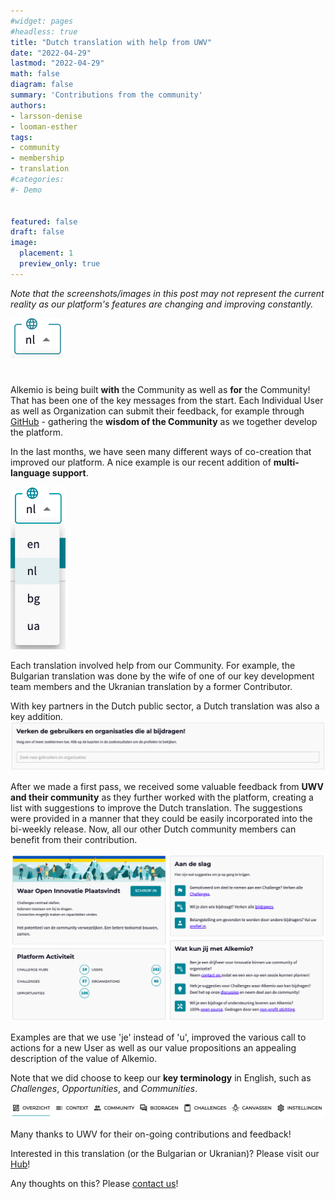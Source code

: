 ```yaml
---
#widget: pages
#headless: true
title: "Dutch translation with help from UWV"
date: "2022-04-29"
lastmod: "2022-04-29"
math: false
diagram: false
summary: 'Contributions from the community'
authors:
- larsson-denise
- looman-esther
tags:
- community
- membership
- translation
#categories:
#- Demo


featured: false
draft: false
image: 
  placement: 1
  preview_only: true
---
```


*Note that the screenshots/images in this post may not represent the current reality as our platform's features are changing and improving constantly.*

![](./header.png)
# 
Alkemio is being built **with** the Community as well as **for** the Community! That has been one of the key messages from the start. Each Individual User as well as Organization can submit their feedback, for example through [GitHub](https://github.com/alkem-io/alkemio/discussions) - gathering the **wisdom of the Community** as we together develop the platform. 

In the last months, we have seen many different ways of co-creation that improved our platform. A nice example is our recent addition of **multi-language support**. 

![](./languages.png) 

Each translation involved help from our Community. For example, the Bulgarian translation was done by the wife of one of our key development team members and the Ukranian translation by a former Contributor.

With key partners in the Dutch public sector, a Dutch translation was also a key addition.
![](./example.png)

 After we made a first pass, we received some valuable feedback from **UWV and their community** as they further worked with the platform, creating a list with suggestions to improve the Dutch translation. The suggestions were provided in a manner that they could be easily incorporated into the bi-weekly release. Now, all our other Dutch community members can benefit from their contribution. 

![](./overzicht.png)

Examples are that we use 'je' instead of 'u', improved the various call to actions for a new User as well as our value propositions  an appealing description of the value of Alkemio. 

Note that we did choose to keep our **key terminology** in English, such as *Challenges*, *Opportunities*, and *Communities*. 

![](./tabs.png)

Many thanks to UWV for their on-going contributions and feedback!

Interested in this translation (or the Bulgarian or Ukranian)? Please visit our [Hub](https://alkem.io/)!

Any thoughts on this? Please [contact us](https://alkemio.foundation/feedback/)! 






